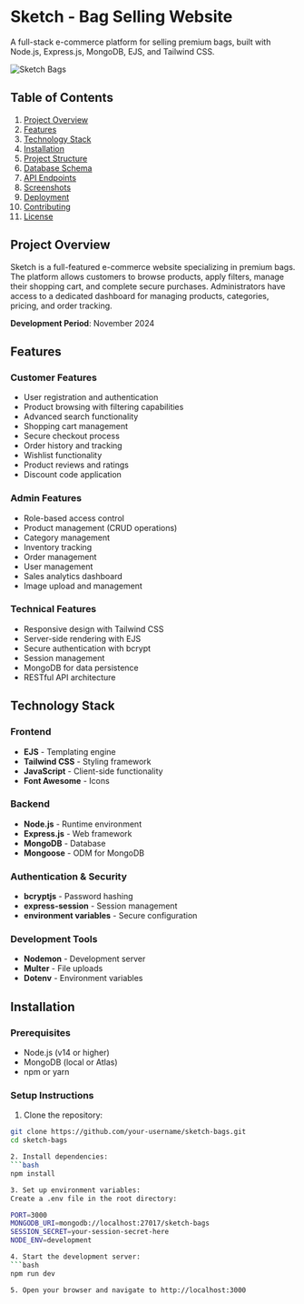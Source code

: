 # Sketch - Bag Selling Website

A full-stack e-commerce platform for selling premium bags, built with Node.js, Express.js, MongoDB, EJS, and Tailwind CSS.

![Sketch Bags](https://images.unsplash.com/photo-1553062407-98eeb64c6a62?ixlib=rb-4.0.3&ixid=MnwxMjA3fDB8MHxwaG90by1wYWdlfHx8fGVufDB8fHx8&auto=format&fit=crop&w=774&q=80)

## Table of Contents

1. [Project Overview](#project-overview)
2. [Features](#features)
3. [Technology Stack](#technology-stack)
4. [Installation](#installation)
5. [Project Structure](#project-structure)
6. [Database Schema](#database-schema)
7. [API Endpoints](#api-endpoints)
8. [Screenshots](#screenshots)
9. [Deployment](#deployment)
10. [Contributing](#contributing)
11. [License](#license)

## Project Overview

Sketch is a full-featured e-commerce website specializing in premium bags. The platform allows customers to browse products, apply filters, manage their shopping cart, and complete secure purchases. Administrators have access to a dedicated dashboard for managing products, categories, pricing, and order tracking.

**Development Period**: November 2024

## Features

### Customer Features
- User registration and authentication
- Product browsing with filtering capabilities
- Advanced search functionality
- Shopping cart management
- Secure checkout process
- Order history and tracking
- Wishlist functionality
- Product reviews and ratings
- Discount code application

### Admin Features
- Role-based access control
- Product management (CRUD operations)
- Category management
- Inventory tracking
- Order management
- User management
- Sales analytics dashboard
- Image upload and management

### Technical Features
- Responsive design with Tailwind CSS
- Server-side rendering with EJS
- Secure authentication with bcrypt
- Session management
- MongoDB for data persistence
- RESTful API architecture

## Technology Stack

### Frontend
- **EJS** - Templating engine
- **Tailwind CSS** - Styling framework
- **JavaScript** - Client-side functionality
- **Font Awesome** - Icons

### Backend
- **Node.js** - Runtime environment
- **Express.js** - Web framework
- **MongoDB** - Database
- **Mongoose** - ODM for MongoDB

### Authentication & Security
- **bcryptjs** - Password hashing
- **express-session** - Session management
- **environment variables** - Secure configuration

### Development Tools
- **Nodemon** - Development server
- **Multer** - File uploads
- **Dotenv** - Environment variables

## Installation

### Prerequisites
- Node.js (v14 or higher)
- MongoDB (local or Atlas)
- npm or yarn

### Setup Instructions

1. Clone the repository:
```bash
git clone https://github.com/your-username/sketch-bags.git
cd sketch-bags

2. Install dependencies:
```bash
npm install

3. Set up environment variables:
Create a .env file in the root directory:

PORT=3000
MONGODB_URI=mongodb://localhost:27017/sketch-bags
SESSION_SECRET=your-session-secret-here
NODE_ENV=development

4. Start the development server:
```bash
npm run dev

5. Open your browser and navigate to http://localhost:3000

